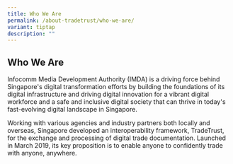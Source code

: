 ```yaml
---
title: Who We Are
permalink: /about-tradetrust/who-we-are/
variant: tiptap
description: ""
---
```

<h2>Who We Are</h2><p>Infocomm Media Development Authority (IMDA) is a driving force behind Singapore's digital transformation efforts by building the foundations of its digital infrastructure and driving digital innovation for a vibrant digital workforce and a safe and inclusive digital society that can thrive in today's fast-evolving digital landscape in Singapore.</p><p>Working with various agencies and industry partners both locally and overseas, Singapore developed an interoperability framework, TradeTrust, for the exchange and processing of digital trade documentation. Launched in March 2019, its key proposition is to enable anyone to confidently trade with anyone, anywhere.</p><p></p>